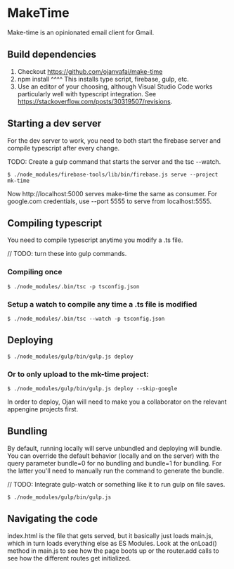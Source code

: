# MakeTime
Make-time is an opinionated email client for Gmail.

## Build dependencies
1. Checkout https://github.com/ojanvafai/make-time
2. npm install
  ^^^^ This installs type script, firebase, gulp, etc.
3. Use an editor of your choosing, although Visual Studio Code works
particularly well with typescript integration.
See https://stackoverflow.com/posts/30319507/revisions.

## Starting a dev server
For the dev server to work, you need to both start the firebase server and
compile typescript after every change.

TODO: Create a gulp command that starts the server and the tsc --watch.

```
$ ./node_modules/firebase-tools/lib/bin/firebase.js serve --project mk-time
```

Now http://localhost:5000 serves make-time the same as consumer. For google.com
credentials, use --port 5555 to serve from localhost:5555.

## Compiling typescript
You need to compile typescript anytime you modify a .ts file.

// TODO: turn these into gulp commands.

### Compiling once
```
$ ./node_modules/.bin/tsc -p tsconfig.json
```

### Setup a watch to compile any time a .ts file is modified
```
$ ./node_modules/.bin/tsc --watch -p tsconfig.json
```

## Deploying
```
$ ./node_modules/gulp/bin/gulp.js deploy
```

### Or to only upload to the mk-time project:
```
$ ./node_modules/gulp/bin/gulp.js deploy --skip-google
```

In order to deploy, Ojan will need to make you a collaborator on the relevant appengine projects first.

## Bundling
By default, running locally will serve unbundled and deploying will bundle.
You can override the default behavior (locally and on the server) with the
query parameter bundle=0 for no bundling and bundle=1 for bundling. For the
latter you'll need to manually run the command to generate the bundle.

// TODO: Integrate gulp-watch or something like it to run gulp on file saves.

```
$ ./node_modules/gulp/bin/gulp.js
```

## Navigating the code
index.html is the file that gets served, but it basically just loads main.js,
which in turn loads everything else as ES Modules. Look at the onLoad() method
in main.js to see how the page boots up or the router.add calls to see how the
different routes get initialized.

